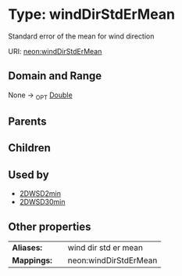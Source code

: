 
# Type: windDirStdErMean


Standard error of the mean for wind direction

URI: [neon:windDirStdErMean](https://data.neonscience.org/windDirStdErMean)


## Domain and Range

None ->  <sub>OPT</sub> [Double](types/Double.md)

## Parents


## Children


## Used by

 * [2DWSD2min](2DWSD2min.md)
 * [2DWSD30min](2DWSD30min.md)

## Other properties

|  |  |  |
| --- | --- | --- |
| **Aliases:** | | wind dir std er mean |
| **Mappings:** | | neon:windDirStdErMean |

